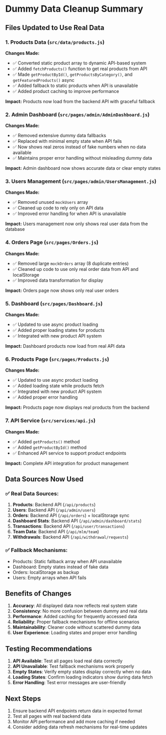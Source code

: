 # Dummy Data Cleanup Summary

## Files Updated to Use Real Data

### 1. **Products Data** (`src/data/products.js`)
**Changes Made:**
- ✅ Converted static product array to dynamic API-based system
- ✅ Added `fetchProducts()` function to get real products from API
- ✅ Made `getProductById()`, `getProductsByCategory()`, and `getFeaturedProducts()` async
- ✅ Added fallback to static products when API is unavailable
- ✅ Added product caching to improve performance

**Impact:** Products now load from the backend API with graceful fallback

### 2. **Admin Dashboard** (`src/pages/admin/AdminDashboard.js`)
**Changes Made:**
- ✅ Removed extensive dummy data fallbacks
- ✅ Replaced with minimal empty state when API fails
- ✅ Now shows real zeros instead of fake numbers when no data available
- ✅ Maintains proper error handling without misleading dummy data

**Impact:** Admin dashboard now shows accurate data or clear empty states

### 3. **Users Management** (`src/pages/admin/UsersManagement.js`)
**Changes Made:**
- ✅ Removed unused `mockUsers` array
- ✅ Cleaned up code to rely only on API data
- ✅ Improved error handling for when API is unavailable

**Impact:** Users management now only shows real user data from the database

### 4. **Orders Page** (`src/pages/Orders.js`)
**Changes Made:**
- ✅ Removed large `mockOrders` array (8 duplicate entries)
- ✅ Cleaned up code to use only real order data from API and localStorage
- ✅ Improved data transformation for display

**Impact:** Orders page now shows only real user orders

### 5. **Dashboard** (`src/pages/Dashboard.js`)
**Changes Made:**
- ✅ Updated to use async product loading
- ✅ Added proper loading states for products
- ✅ Integrated with new product API system

**Impact:** Dashboard products now load from real API data

### 6. **Products Page** (`src/pages/Products.js`)
**Changes Made:**
- ✅ Updated to use async product loading
- ✅ Added loading state while products fetch
- ✅ Integrated with new product API system
- ✅ Added proper error handling

**Impact:** Products page now displays real products from the backend

### 7. **API Service** (`src/services/api.js`)
**Changes Made:**
- ✅ Added `getProducts()` method
- ✅ Added `getProductById()` method
- ✅ Enhanced API service to support product endpoints

**Impact:** Complete API integration for product management

## Data Sources Now Used

### ✅ **Real Data Sources:**
1. **Products**: Backend API (`/api/products`)
2. **Users**: Backend API (`/api/admin/users`)
3. **Orders**: Backend API (`/api/orders`) + localStorage sync
4. **Dashboard Stats**: Backend API (`/api/admin/dashboard/stats`)
5. **Transactions**: Backend API (`/api/user/transactions`)
6. **Team Data**: Backend API (`/api/mlm/team`)
7. **Withdrawals**: Backend API (`/api/withdrawal/requests`)

### ✅ **Fallback Mechanisms:**
- Products: Static fallback array when API unavailable
- Dashboard: Empty states instead of fake data
- Orders: localStorage as backup
- Users: Empty arrays when API fails

## Benefits of Changes

1. **Accuracy**: All displayed data now reflects real system state
2. **Consistency**: No more confusion between dummy and real data
3. **Performance**: Added caching for frequently accessed data
4. **Reliability**: Proper fallback mechanisms for offline scenarios
5. **Maintainability**: Cleaner code without scattered dummy data
6. **User Experience**: Loading states and proper error handling

## Testing Recommendations

1. **API Available**: Test all pages load real data correctly
2. **API Unavailable**: Test fallback mechanisms work properly
3. **Empty States**: Verify empty states display correctly when no data
4. **Loading States**: Confirm loading indicators show during data fetch
5. **Error Handling**: Test error messages are user-friendly

## Next Steps

1. Ensure backend API endpoints return data in expected format
2. Test all pages with real backend data
3. Monitor API performance and add more caching if needed
4. Consider adding data refresh mechanisms for real-time updates